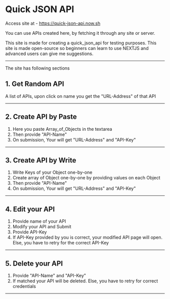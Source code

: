 # Quick JSON API

Access site at - https://quick-json-api.now.sh

You can use APIs created here, by fetching it through any site or server.

This site is made for creating a quick_json_api for testing purposes. This site is made open-source so beginners can learn to use NEXTJS and advanced users can give me suggestions.

---
   

The site has following sections
 
## 1. Get Random API

A list of APIs, upon click on name  you get the "URL-Address" of that API

---

## 2. Create API by Paste

1. Here you paste Array_of_Objects in the textarea 
2. Then provide "API-Name"
3. On submission, Your will get "URL-Address" and "API-Key"

---

## 3. Create API by Write

1. Write Keys of your Object one-by-one
2. Create array of Object one-by-one by providing values on each Object
3. Then provide "API-Name"
3. On submission, Your will get "URL-Address" and "API-Key"

---

## 4. Edit your API

1. Provide name of your API
2. Modify your API and Submit
3. Provide API-Key
4. If API-Key provided by you is correct, your modified API page will open. Else, you have to retry for the correct API-Key

---

## 5. Delete your API

1. Provide "API-Name" and "API-Key"
2. If matched your API will be deleted. Else, you have to retry for correct credentials

---
